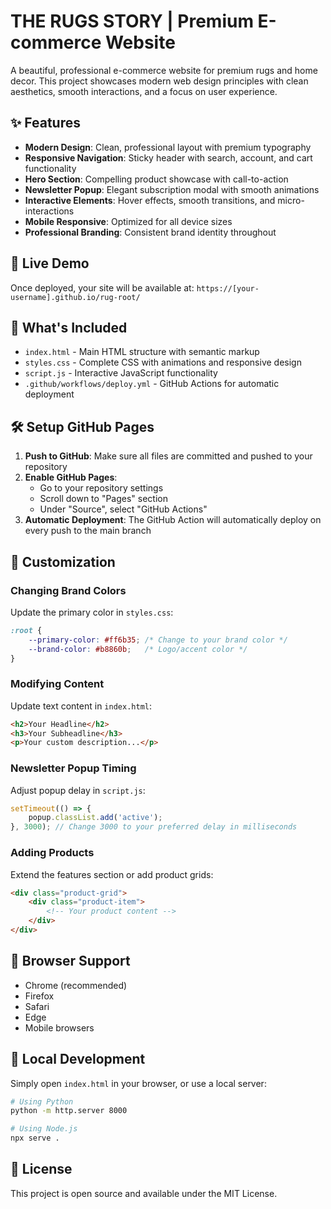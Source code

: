# THE RUGS STORY | Premium E-commerce Website

A beautiful, professional e-commerce website for premium rugs and home decor. This project showcases modern web design principles with clean aesthetics, smooth interactions, and a focus on user experience.

## ✨ Features

- **Modern Design**: Clean, professional layout with premium typography
- **Responsive Navigation**: Sticky header with search, account, and cart functionality
- **Hero Section**: Compelling product showcase with call-to-action
- **Newsletter Popup**: Elegant subscription modal with smooth animations
- **Interactive Elements**: Hover effects, smooth transitions, and micro-interactions
- **Mobile Responsive**: Optimized for all device sizes
- **Professional Branding**: Consistent brand identity throughout

## 🚀 Live Demo

Once deployed, your site will be available at: `https://[your-username].github.io/rug-root/`

## 🎯 What's Included

- `index.html` - Main HTML structure with semantic markup
- `styles.css` - Complete CSS with animations and responsive design
- `script.js` - Interactive JavaScript functionality
- `.github/workflows/deploy.yml` - GitHub Actions for automatic deployment

## 🛠️ Setup GitHub Pages

1. **Push to GitHub**: Make sure all files are committed and pushed to your repository
2. **Enable GitHub Pages**:
   - Go to your repository settings
   - Scroll down to "Pages" section
   - Under "Source", select "GitHub Actions"
3. **Automatic Deployment**: The GitHub Action will automatically deploy on every push to the main branch

## 🎨 Customization

### Changing Brand Colors
Update the primary color in `styles.css`:
```css
:root {
    --primary-color: #ff6b35; /* Change to your brand color */
    --brand-color: #b8860b;   /* Logo/accent color */
}
```

### Modifying Content
Update text content in `index.html`:
```html
<h2>Your Headline</h2>
<h3>Your Subheadline</h3>
<p>Your custom description...</p>
```

### Newsletter Popup Timing
Adjust popup delay in `script.js`:
```javascript
setTimeout(() => {
    popup.classList.add('active');
}, 3000); // Change 3000 to your preferred delay in milliseconds
```

### Adding Products
Extend the features section or add product grids:
```html
<div class="product-grid">
    <div class="product-item">
        <!-- Your product content -->
    </div>
</div>
```

## 📱 Browser Support

- Chrome (recommended)
- Firefox
- Safari
- Edge
- Mobile browsers

## 🔧 Local Development

Simply open `index.html` in your browser, or use a local server:

```bash
# Using Python
python -m http.server 8000

# Using Node.js
npx serve .
```

## 📄 License

This project is open source and available under the MIT License.